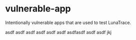 # vulnerable-app
Intentionally vulnerable apps that are used to test LunaTrace.




asdf
asdf
asdf
asdf
asdf
asdf
asdfasdf
asdf
asdf
jkj
